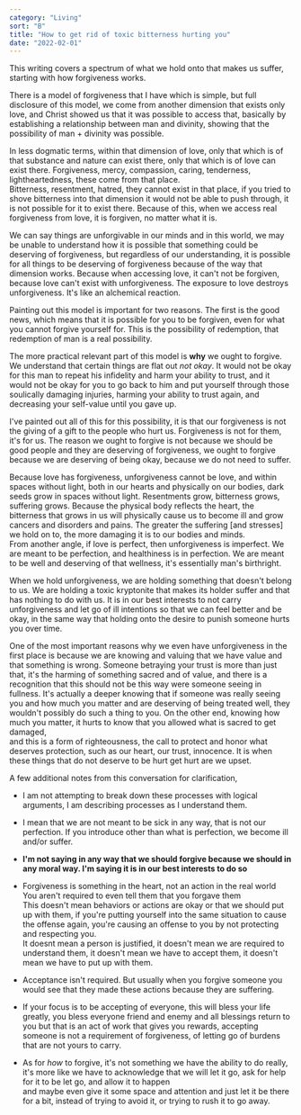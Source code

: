 ```yaml
---
category: "Living" 
sort: "B" 
title: "How to get rid of toxic bitterness hurting you"
date: "2022-02-01"
---
```


This writing covers a spectrum of what we hold onto that makes us suffer, starting with how forgiveness works. 

There is a model of forgiveness that I have which is simple, but full disclosure of this model, we come from another dimension that exists only love, and Christ showed us that it was possible to access that, basically by establishing a relationship between man and divinity, showing that the possibility of man + divinity was possible. 

In less dogmatic terms, within that dimension of love, only that which is of that substance and nature can exist there, only that which is of love can exist there. Forgiveness, mercy, compassion, caring, tenderness, lightheartedness, these come from that place.     
Bitterness, resentment, hatred, they cannot exist in that place, if you tried to shove bitterness into that dimension it would not be able to push through, it is not possible for it to exist there. Because of this, when we access real forgiveness from love, it is forgiven, no matter what it is.   

We can say things are unforgivable in our minds and in this world, we may be unable to understand how it is possible that something could be deserving of forgiveness, 
but regardless of our understanding, it is possible for all things to be deserving of forgiveness because of the way that dimension works. Because when accessing love, it can't not be forgiven, because love can't exist with unforgiveness. The exposure to love destroys unforgiveness. It's like an alchemical reaction.   

Painting out this model is important for two reasons. The first is the good news, which means that it is possible for you to be forgiven, even for what you cannot forgive yourself for. This is the possibility of redemption, that redemption of man is a real possibility.   

The more practical relevant part of this model is **why** we ought to forgive. We understand that certain things are flat out *not okay*. It would not be okay for this man to repeat his infidelity and harm your ability to trust, and it would not be okay for you to go back to him and put yourself through those soulically damaging injuries, harming your ability to trust again, and decreasing your self-value until you gave up.   

I've painted out all of this for this possibility, it is that our forgiveness is not the giving of a gift to the people who hurt us. Forgiveness is not for them, it's for us. 
The reason we ought to forgive is not because we should be good people and they are deserving of forgiveness, we ought to forgive because we are deserving of being okay, because we do not need to suffer.    

Because love has forgiveness, unforgiveness cannot be love, and within spaces without light, both in our hearts and physically on our bodies, dark seeds grow in spaces without light. Resentments grow, bitterness grows, suffering grows. Because the physical body reflects the heart, the bitterness that grows in us will physically cause us to become ill and grow cancers and disorders and pains. The greater the suffering [and stresses] we hold on to, the more damaging it is to our bodies and minds.  
From another angle, if love is perfect, then unforgiveness is imperfect. We are meant to be perfection, and healthiness is in perfection. We are meant to be well and deserving of that wellness, it's essentially man's birthright.  

When we hold unforgiveness, we are holding something that doesn't belong to us. We are holding a toxic kryptonite that makes its holder suffer and that has nothing to do with us.   It is in our best interests to not carry unforgiveness and let go of ill intentions so that we can feel better and be okay, in the same way that holding onto the desire to punish someone hurts you over time.   

One of the most important reasons why we even have unforgiveness in the first place is because we are knowing and valuing that we have value and that something is wrong. Someone betraying your trust is more than just that, it's the harming of something sacred and of value, and there is a recognition that this should not be this way were someone seeing in fullness. It's actually a deeper knowing that if someone was really seeing you and how much you matter and are deserving of being treated well, they wouldn't possibly do such a thing to you. On the other end, knowing how much you matter, it hurts to know that you allowed what is sacred to get damaged,   
and this is a form of righteousness, the call to protect and honor what deserves protection, such as our heart, our trust, innocence. It is when these things that do not deserve to be hurt get hurt are we upset. 


A few additional notes from this conversation for clarification,  
- I am not attempting to break down these processes with logical arguments, I am describing processes as I understand them.  
- I mean that we are not meant to be sick in any way, that is not our perfection. If you introduce other than what is perfection, we become ill and/or suffer.  
- **I'm not saying in any way that we should forgive because we should in any moral way. I'm saying it is in our best interests to do so** 
- Forgiveness is something in the heart, not an action in the real world  
You aren't required to even tell them that you forgave them  
This doesn't mean behaviors or actions are okay or that we should put up with them, if you're putting yourself into the same situation to cause the offense again, you're causing an offense to you by not protecting and respecting you.  
It doesnt mean a person is justified, it doesn't mean we are required to understand them, it doesn't mean we have to accept them, it doesn't mean we have to put up with them. 
- Acceptance isn't required. But usually when you forgive someone you would see that they made these actions because they are suffering.

- If your focus is to be accepting of everyone, this will bless your life greatly, you bless everyone friend and enemy and all blessings return to you 
but that is an act of work that gives you rewards, accepting someone is not a requirement of forgiveness, of letting go of burdens that are not yours to carry.  
- As for *how* to forgive, it's not something we have the ability to do really, it's more like we have to acknowledge that we will let it go, ask for help for it to be let go, and allow it to happen  
and maybe even give it some space and attention and just let it be there for a bit, instead of trying to avoid it, or trying to rush it to go away. 

